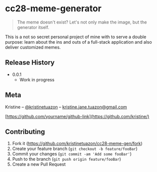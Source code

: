 # cc28-meme-generator
> The meme doesn't exist? Let's not only make the image, but the generator itself.

This is a not so secret personal project of mine with to serve a double purpose: learn about the ins and outs of a full-stack application and also deliver customized memes.

## Release History

* 0.0.1
    * Work in progress

## Meta

Kristine – [@kristinetuazon](https://www.instagram.com/kristinetuazon) – kristine.jane.tuazon@gmail.com

[https://github.com/yourname/github-link](https://github.com/kristine/)

## Contributing

1. Fork it (<https://github.com/kristinetuazon/cc28-meme-gen/fork>)
2. Create your feature branch (`git checkout -b feature/fooBar`)
3. Commit your changes (`git commit -am 'Add some fooBar'`)
4. Push to the branch (`git push origin feature/fooBar`)
5. Create a new Pull Request

<!-- Markdown link & img dfn's -->
[npm-image]: https://img.shields.io/npm/v/datadog-metrics.svg?style=flat-square
[npm-url]: https://npmjs.org/package/datadog-metrics
[npm-downloads]: https://img.shields.io/npm/dm/datadog-metrics.svg?style=flat-square
[travis-image]: https://img.shields.io/travis/dbader/node-datadog-metrics/master.svg?style=flat-square
[travis-url]: https://travis-ci.org/dbader/node-datadog-metrics
[wiki]: https://github.com/yourname/yourproject/wiki
